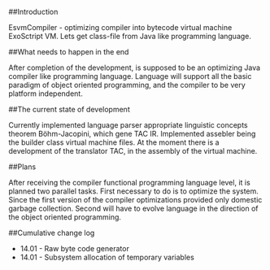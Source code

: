 ##Introduction

EsvmCompiler - optimizing compiler into bytecode virtual machine ExoSctript VM. Lets get class-file from Java like programming language.

##What needs to happen in the end

After completion of the development, is supposed to be an optimizing Java compiler like programming language. Language will support all the basic paradigm of object oriented programming, and the compiler to be very platform independent.

##The current state of development

Currently implemented language parser appropriate linguistic concepts theorem Böhm-Jacopini, which gene TAC IR. Implemented assebler being the builder class virtual machine files. At the moment there is a development of the translator TAC, in the assembly of the virtual machine.

##Plans

After receiving the compiler functional programming language level, it is planned two parallel tasks. First necessary to do is to optimize the system. Since the first version of the compiler optimizations provided only domestic garbage collection. Second will have to evolve language in the direction of the object oriented programming.

##Cumulative change log

* 14.01 - Raw byte code generator 
* 14.01 - Subsystem allocation of temporary variables
